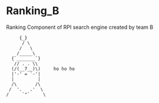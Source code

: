 # Ranking_B
Ranking Component of RPI search engine created by team B 



         {_}
          / \
         /   \
        /_____\
      {`_______`}
       // . . \\
      (/(__7__)\)     ho ho ho
      |'-' = `-'|
      |         |
      /\       /\
     /  '.   .'  \
    /     `"`     \
  
